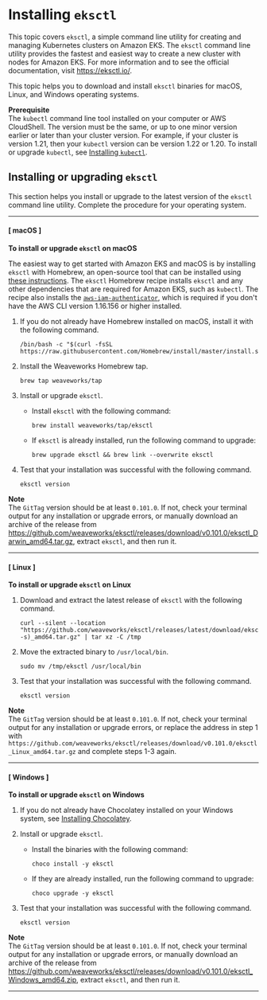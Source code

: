 # Installing `eksctl`<a name="eksctl"></a>

This topic covers `eksctl`, a simple command line utility for creating and managing Kubernetes clusters on Amazon EKS\. The `eksctl` command line utility provides the fastest and easiest way to create a new cluster with nodes for Amazon EKS\. For more information and to see the official documentation, visit [https://eksctl\.io/](https://github.com/weaveworks/eksctl)\.

This topic helps you to download and install `eksctl` binaries for macOS, Linux, and Windows operating systems\.

**Prerequisite**  
The `kubectl` command line tool installed on your computer or AWS CloudShell\. The version must be the same, or up to one minor version earlier or later than your cluster version\. For example, if your cluster is version 1\.21, then your `kubectl` version can be version 1\.22 or 1\.20\. To install or upgrade `kubectl`, see [Installing `kubectl`](install-kubectl.md)\.

## Installing or upgrading `eksctl`<a name="installing-eksctl"></a>

This section helps you install or upgrade to the latest version of the `eksctl` command line utility\. Complete the procedure for your operating system\.

------
#### [ macOS ]<a name="install-eksctl-macos"></a>

**To install or upgrade `eksctl` on macOS**

The easiest way to get started with Amazon EKS and macOS is by installing `eksctl` with Homebrew, an open\-source tool that can be installed using [these instructions](https://brew.sh/)\. The `eksctl` Homebrew recipe installs `eksctl` and any other dependencies that are required for Amazon EKS, such as `kubectl`\. The recipe also installs the [`aws-iam-authenticator`](install-aws-iam-authenticator.md), which is required if you don't have the AWS CLI version 1\.16\.156 or higher installed\.

1. If you do not already have Homebrew installed on macOS, install it with the following command\.

   ```
   /bin/bash -c "$(curl -fsSL https://raw.githubusercontent.com/Homebrew/install/master/install.sh)"
   ```

1. Install the Weaveworks Homebrew tap\.

   ```
   brew tap weaveworks/tap
   ```

1. Install or upgrade `eksctl`\.
   + Install `eksctl` with the following command:

     ```
     brew install weaveworks/tap/eksctl
     ```
   + If `eksctl` is already installed, run the following command to upgrade:

     ```
     brew upgrade eksctl && brew link --overwrite eksctl
     ```

1. Test that your installation was successful with the following command\.

   ```
   eksctl version
   ```
**Note**  
 The `GitTag` version should be at least `0.101.0`\. If not, check your terminal output for any installation or upgrade errors, or manually download an archive of the release from [https://github\.com/weaveworks/eksctl/releases/download/v0\.101\.0/eksctl\_Darwin\_amd64\.tar\.gz](https://github.com/weaveworks/eksctl/releases/download/v0.101.0/eksctl_Darwin_amd64.tar.gz), extract `eksctl`, and then run it\.

------
#### [ Linux ]<a name="install-eksctl-linux"></a>

**To install or upgrade `eksctl` on Linux**

1. Download and extract the latest release of `eksctl` with the following command\.

   ```
   curl --silent --location "https://github.com/weaveworks/eksctl/releases/latest/download/eksctl_$(uname -s)_amd64.tar.gz" | tar xz -C /tmp
   ```

1. Move the extracted binary to `/usr/local/bin`\.

   ```
   sudo mv /tmp/eksctl /usr/local/bin
   ```

1. Test that your installation was successful with the following command\.

   ```
   eksctl version
   ```
**Note**  
The `GitTag` version should be at least `0.101.0`\. If not, check your terminal output for any installation or upgrade errors, or replace the address in step 1 with `https://github.com/weaveworks/eksctl/releases/download/v0.101.0/eksctl_Linux_amd64.tar.gz` and complete steps 1\-3 again\.

------
#### [ Windows ]<a name="install-eksctl-windows"></a>

**To install or upgrade `eksctl` on Windows**

1. If you do not already have Chocolatey installed on your Windows system, see [Installing Chocolatey](https://chocolatey.org/install)\.

1. Install or upgrade `eksctl`\.
   + Install the binaries with the following command:

     ```
     choco install -y eksctl 
     ```
   + If they are already installed, run the following command to upgrade:

     ```
     choco upgrade -y eksctl 
     ```

1. Test that your installation was successful with the following command\.

   ```
   eksctl version
   ```
**Note**  
 The `GitTag` version should be at least `0.101.0`\. If not, check your terminal output for any installation or upgrade errors, or manually download an archive of the release from [https://github\.com/weaveworks/eksctl/releases/download/v0\.101\.0/eksctl\_Windows\_amd64\.zip](https://github.com/weaveworks/eksctl/releases/download/v0.101.0/eksctl_Windows_amd64.zip), extract `eksctl`, and then run it\.

------